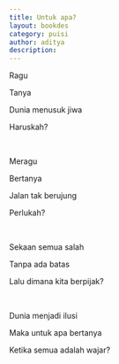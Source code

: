 ```yaml
---
title: Untuk apa?
layout: bookdes
category: puisi
author: aditya
description: 
---
```


Ragu

Tanya

Dunia menusuk jiwa

Haruskah?

<br>

Meragu

Bertanya

Jalan tak berujung

Perlukah?

<br>

Sekaan semua salah

Tanpa ada batas

Lalu dimana kita berpijak?

<br>

Dunia menjadi ilusi

Maka untuk apa bertanya

Ketika semua adalah wajar? 
